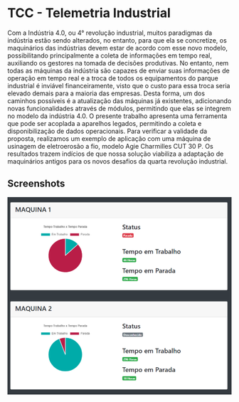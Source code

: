 # TCC - Telemetria Industrial

Com a Indústria 4.0, ou 4° revolução industrial, muitos paradigmas da indústria estão
sendo alterados, no entanto, para que ela se concretize, os maquinários das indústrias
devem estar de acordo com esse novo modelo, possibilitando principalmente a coleta de
informações em tempo real, auxiliando os gestores na tomada de decisões produtivas. No
entanto, nem todas as máquinas da indústria são capazes de enviar suas informações de
operação em tempo real e a troca de todos os equipamentos do parque industrial é inviável
financeiramente, visto que o custo para essa troca seria elevado demais para a maioria
das empresas. Desta forma, um dos caminhos possíveis é a atualização das máquinas já
existentes, adicionando novas funcionalidades através de módulos, permitindo que elas se
integrem no modelo da indústria 4.0. O presente trabalho apresenta uma ferramenta que
pode ser acoplada a aparelhos legados, permitindo a coleta e disponibilização de dados
operacionais. Para verificar a validade da proposta, realizamos um exemplo de aplicação
com uma máquina de usinagem de eletroerosão a fio, modelo Agie Charmilles CUT 30 P.
Os resultados trazem indícios de que nossa solução viabiliza a adaptação de maquinários
antigos para os novos desafios da quarta revolução industrial.

## Screenshots
![App Screenshot](prints/programa.png)
